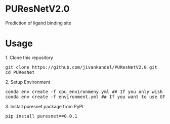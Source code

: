 # PUResNetV2.0
Prediction of ligand binding site

<h1>Usage</h1>
1. Clone this repository
<pre>
git clone https://github.com/jivankandel/PUResNetV2.0.git
cd PUResNet
</pre>
2. Setup Environment
<pre>
conda env create -f cpu_environmeny.yml ## If you only wish to use CPU version
conda env create -f environment.yml ## If you want to use GPU version
</pre>
3. Install puresnet package from PyPI
<pre>
pip install puresnet==0.0.1
</pre>
